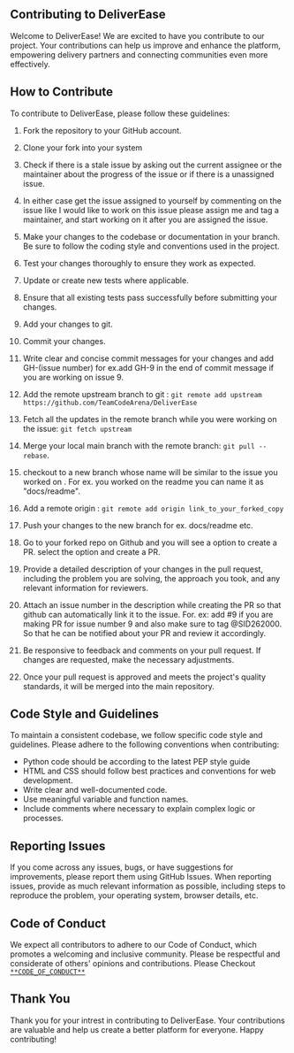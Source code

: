 ## Contributing to DeliverEase

Welcome to DeliverEase! We are excited to have you contribute to our project. Your contributions can help us improve and enhance the platform, empowering delivery partners and connecting communities even more effectively.

## How to Contribute

To contribute to DeliverEase, please follow these guidelines:

1. Fork the repository to your GitHub account.

2.  Clone your fork into your system

3. Check if there is a stale issue by asking out the current assignee or the maintainer about the progress of the issue or if  there is a unassigned issue.

4. In either case get the issue assigned to yourself by commenting on the issue like I would like to work on this issue please assign me and tag a maintainer, and start working on it after you are assigned the issue.

5. Make your changes to the codebase or documentation in your branch. Be sure to follow the coding style and conventions used in the project.

6. Test your changes thoroughly to ensure they work as expected.

7. Update or create new tests where applicable.

8. Ensure that all existing tests pass successfully before submitting your changes.

9. Add your changes to git.

10. Commit your changes. 

11. Write clear and concise commit messages for your changes and add GH-(issue number) for ex.add  GH-9 in the end of commit message  if you are working on issue 9.

12. Add the remote upstream branch to git :  `git remote add upstream https://github.com/TeamCodeArena/DeliverEase`

13. Fetch all the updates in the remote branch while you were working on the issue: `git fetch upstream`

14. Merge your local main branch with the remote branch: `git pull --rebase`.

15. checkout to a new branch whose name will be similar to the issue you worked on . For ex. you worked on the readme you can name it as "docs/readme".

16. Add a remote origin : `git remote add origin link_to_your_forked_copy` 

17. Push your changes to the new branch for ex. docs/readme etc.

18. Go to your forked repo on Github and you will see a option to create a PR. select the option and create a PR.

19. Provide a detailed description of your changes in the pull request, including the problem you are solving, the approach you took, and any relevant information for reviewers.

20. Attach an issue number in the description while creating the PR so that github can automatically link it to the issue. For. ex: add #9 if you are making PR for issue number 9 and also make sure to tag @SID262000. So that he can be notified about your PR and review it accordingly.

21. Be responsive to feedback and comments on your pull request. If changes are requested, make the necessary adjustments.

22. Once your pull request is approved and meets the project's quality standards, it will be merged into the main repository.

## Code Style and Guidelines

To maintain a consistent codebase, we follow specific code style and guidelines. Please adhere to the following conventions when contributing:


- Python code should be according to the latest PEP style guide 
- HTML and CSS should follow best practices and conventions for web development.
- Write clear and well-documented code.
- Use meaningful variable and function names.
- Include comments where necessary to explain complex logic or processes.


## Reporting Issues

If you come across any issues, bugs, or have suggestions for improvements, please report them using GitHub Issues. When reporting issues, provide as much relevant information as possible, including steps to reproduce the problem, your operating system, browser details, etc.


## Code of Conduct

We expect all contributors to adhere to our Code of Conduct, which promotes a welcoming and inclusive community. Please be respectful and considerate of others' opinions and contributions.
Please Checkout [`**CODE_OF_CONDUCT**`](CODE_OF_CONDUCT.md)


## Thank You

Thank you for your intrest in contributing to DeliverEase. Your contributions are valuable and help us create a better platform for everyone. Happy contributing!